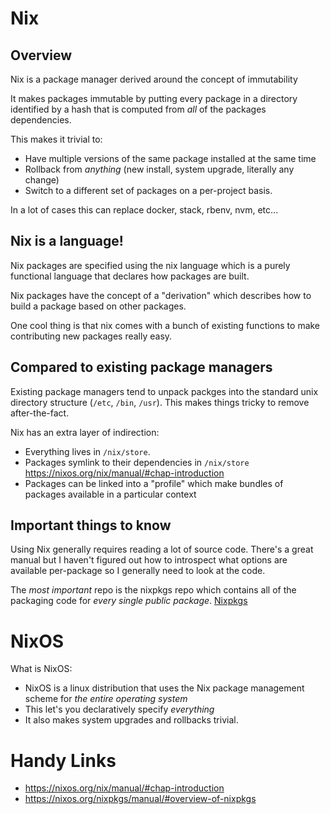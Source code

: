 # Nix

## Overview

Nix is a package manager derived around the concept of immutability

It makes packages immutable by putting every package in a directory identified by a hash
that is computed from _all_ of the packages dependencies.

This makes it trivial to:

- Have multiple versions of the same package installed at the same time
- Rollback from _anything_ (new install, system upgrade, literally any change)
- Switch to a different set of packages on a per-project basis.

In a lot of cases this can replace docker, stack, rbenv, nvm, etc...

## Nix is a language!

Nix packages are specified using the nix language which is a purely functional language that declares how
packages are built.

Nix packages have the concept of a "derivation" which describes how to build a package based on other
packages.

One cool thing is that nix comes with a bunch of existing functions to make contributing new
packages really easy.

## Compared to existing package managers

Existing package managers tend to unpack packges into the standard unix directory structure (`/etc`,
`/bin`, `/usr`). This makes things tricky to remove after-the-fact.

Nix has an extra layer of indirection:

- Everything lives in `/nix/store`.
- Packages symlink to their dependencies in `/nix/store`
  https://nixos.org/nix/manual/#chap-introduction
- Packages can be linked into a "profile" which make bundles of packages available in a particular context

## Important things to know

Using Nix generally requires reading a lot of source code. There's a great manual but I haven't figured
out how to introspect what options are available per-package so I generally need to look at the code.

The _most important_ repo is the nixpkgs repo which contains all of the packaging code for _every single
public package_. [Nixpkgs](https://github.com/NixOS/nixpkgs)

# NixOS

What is NixOS:

- NixOS is a linux distribution that uses the Nix package management scheme for _the entire operating system_
- This let's you declaratively specify _everything_
- It also makes system upgrades and rollbacks trivial.

# Handy Links

- https://nixos.org/nix/manual/#chap-introduction
- https://nixos.org/nixpkgs/manual/#overview-of-nixpkgs
